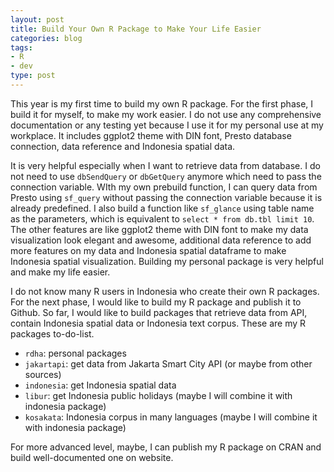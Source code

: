 ```yaml
---
layout: post
title: Build Your Own R Package to Make Your Life Easier
categories: blog
tags:
- R
- dev
type: post
---
```


This year is my first time to build my own R package. For the first phase, I build it for myself, to make my work easier. I do not use any comprehensive documentation or any testing yet because I use it for my personal use at my workplace. It includes ggplot2 theme with DIN font, Presto database connection, data reference and Indonesia spatial data. 

It is very helpful especially when I want to retrieve data from database. I do not need to use `dbSendQuery` or `dbGetQuery` anymore which need to pass the connection variable. WIth my own prebuild function, I can query data from Presto using `sf_query` without passing the connection variable because it is already predefined. I also build a function like `sf_glance` using table name as the parameters, which is equivalent to `select * from db.tbl limit 10`. The other features are like ggplot2 theme with DIN font to make my data visualization look elegant and awesome, additional data reference to add more features on my data and Indonesia spatial dataframe to make Indonesia spatial visualization. Building my personal package is very helpful and make my life easier.

I do not know many R users in Indonesia who create their own R packages. For the next phase, I would like to build my R package and publish it to Github. So far, I would like to build packages that retrieve data from API, contain Indonesia spatial data or Indonesia text corpus. These are my R packages to-do-list.

- `rdha`: personal packages
- `jakartapi`: get data from Jakarta Smart City API (or maybe from other sources)
- `indonesia`: get Indonesia spatial data
- `libur`: get Indonesia public holidays (maybe I will combine it with indonesia package)
- `kosakata`: Indonesia corpus in many languages (maybe I will combine it with indonesia package)

For more advanced level, maybe, I can publish my R package on CRAN and build well-documented one on website.

